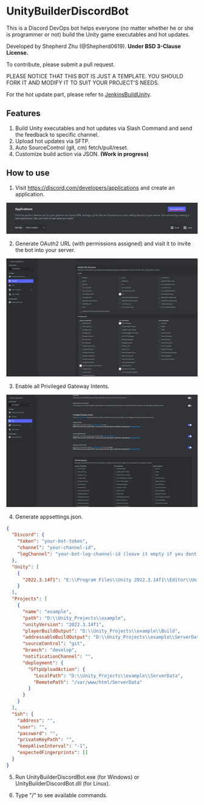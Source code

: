 ﻿# UnityBuilderDiscordBot

This is a Discord DevOps bot helps everyone (no matter whether he or she is programmer or not) build the Unity game
executables and hot updates.

Developed by Shepherd Zhu (@Shepherd0619). **Under BSD 3-Clause License.**

To contribute, please submit a pull request.

PLEASE NOTICE THAT THIS BOT IS JUST A TEMPLATE. YOU SHOULD FORK IT AND MODIFY IT TO SUIT YOUR PROJECT'S NEEDS.

For the hot update part, please refer to [JenkinsBuildUnity](https://github.com/Shepherd0619/JenkinsBuildUnity).

## Features

1. Build Unity executables and hot updates via Slash Command and send the feedback to specific channel.
2. Upload hot updates via SFTP.
3. Auto SourceControl (git, cm) fetch/pull/reset.
4. Customize build action via JSON. **(Work in progress)**

## How to use

1. Visit https://discord.com/developers/applications and create an application.

![alt text](image.png)

2. Generate OAuth2 URL (with permissions assigned) and visit it to invite the bot into your server.

![alt text](image-1.png)

3. Enable all Privileged Gateway Intents.

![alt text](image-2.png)

4. Generate appsettings.json.

```json
{
  "Discord": {
    "token": "your-bot-token",
    "channel": "your-channel-id",
    "logChannel": "your-bot-log-channel-id (leave it empty if you dont want log. )"
  },
  "Unity": [
    {
      "2022.3.14f1": "E:\\Program Files\\Unity 2022.3.14f1\\Editor\\Unity.exe"
    }
  ],
  "Projects": [
    {
      "name": "example",
      "path": "D:\\Unity_Projects\\example",
      "unityVersion": "2022.3.14f1",
      "playerBuildOutput": "D:\\Unity_Projects\\example\\Build",
      "addressableBuildOutput": "D:\\Unity_Projects\\example\\ServerData",
      "sourceControl": "git",
      "branch": "develop",
      "notificationChannel": "",
      "deployment": {
        "SftpUploadAction": {
          "LocalPath": "D:\\Unity_Projects\\example\\ServerData",
          "RemotePath": "/var/www/html/ServerData"
        }
      }
    }
  ],
  "Ssh": {
    "address": "",
    "user": "",
    "password": "",
    "privateKeyPath": "",
    "keepAliveInterval": "-1",
    "expectedFingerprints": []
  }
}
```

5. Run UnityBuilderDiscordBot.exe (for Windows) or UnityBuilderDiscordBot.dll (for Linux).

6. Type "/" to see available commands.